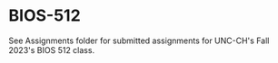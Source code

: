 # BIOS-512
See Assignments folder for submitted assignments for UNC-CH's Fall 2023's BIOS 512 class.

